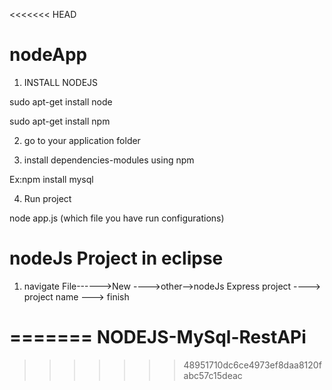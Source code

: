 <<<<<<< HEAD


# nodeApp



1)	INSTALL NODEJS

sudo apt-get install node

sudo apt-get install npm

2)	go to your application folder

3)	install dependencies-modules using npm 

Ex:npm install mysql

4)	Run project 

node app.js (which file you have run configurations)


nodeJs Project in eclipse
===============================
1) navigate File------>New ---->other-->nodeJs Express project ---->
project name ---> finish  





=======
NODEJS-MySql-RestAPi
====================
>>>>>>> 48951710dc6ce4973ef8daa8120fabc57c15deac
